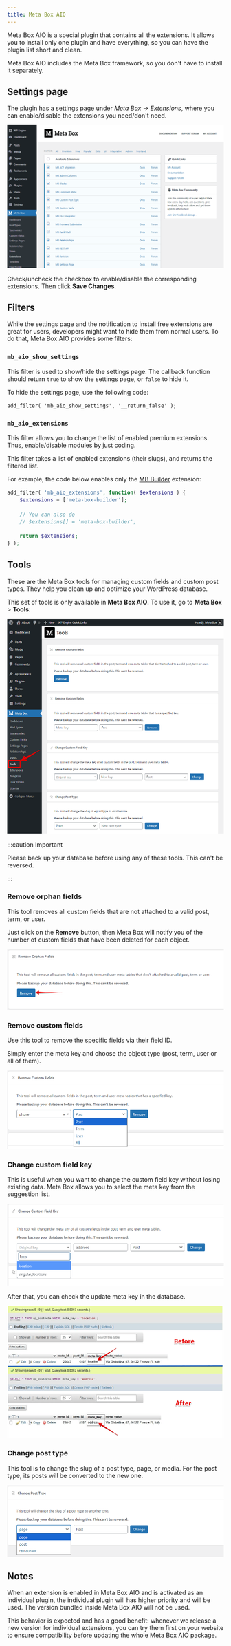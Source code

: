 ```yaml
---
title: Meta Box AIO
---
```


Meta Box AIO is a special plugin that contains all the extensions. It allows you to install only one plugin and have everything, so you can have the plugin list short and clean.

Meta Box AIO includes the Meta Box framework, so you don't have to install it separately.

## Settings page

The plugin has a settings page under *Meta Box &rarr; Extensions*, where you can enable/disable the extensions you need/don't need.

![meta box aio settings page](img/all-extensions.png)

Check/uncheck the checkbox to enable/disable the corresponding extensions. Then click **Save Changes**.

## Filters

While the settings page and the notification to install free extensions are great for users, developers might want to hide them from normal users. To do that, Meta Box AIO provides some filters:

### `mb_aio_show_settings`

This filter is used to show/hide the settings page. The callback function should return `true` to show the settings page, or `false` to hide it.

To hide the settings page, use the following code:

```
add_filter( 'mb_aio_show_settings', '__return_false' );
```

### `mb_aio_extensions`

This filter allows you to change the list of enabled premium extensions. Thus, enable/disable modules by just coding.

This filter takes a list of enabled extensions (their slugs), and returns the filtered list.

For example, the code below enables only the [MB Builder](/extensions/meta-box-builder/) extension:

```php
add_filter( 'mb_aio_extensions', function( $extensions ) {
    $extensions = ['meta-box-builder'];

    // You can also do
    // $extensions[] = 'meta-box-builder';

    return $extensions;
} );
```

## Tools

These are the Meta Box tools for managing custom fields and custom post types. They help you clean up and optimize your WordPress database.

This set of tools is only available in **Meta Box AIO**. To use it, go to **Meta Box** > **Tools**:

![Interface of Meta Box tools](img/tools/tools.png)

:::caution Important

Please back up your database before using any of these tools. This can't be reversed.

:::

### Remove orphan fields

This tool removes all custom fields that are not attached to a valid post, term, or user.

Just click on the **Remove** button, then Meta Box will notify you of the number of custom fields that have been deleted for each object.

![Successfully remove orphan fields](img/tools/remove-orphan-field.png)

### Remove custom fields

Use this tool to remove the specific fields via their field ID.

Simply enter the meta key and choose the object type (post, term, user or all of them).

![Remove custom fields](img/tools/remove-custom-field.png)

### Change custom field key

This is useful when you want to change the custom field key without losing existing data. Meta Box allows you to select the meta key from the suggestion list.

![Change custom field key](img/tools/change-meta-key.png)

After that, you can check the update meta key in the database.

![Change ID in database](img/tools/field-id-change-database.png)

### Change post type

This tool is to change the slug of a post type, page, or media. For the post type, its posts will be converted to the new one.

![Change post type](img/tools/change-post-type.png)

## Notes

When an extension is enabled in Meta Box AIO and is activated as an individual plugin, the individual plugin will has higher priority and will be used. The version bundled inside Meta Box AIO will not be used.

This behavior is expected and has a good benefit: whenever we release a new version for individual extensions, you can try them first on your website to ensure compatibility before updating the whole Meta Box AIO package.
